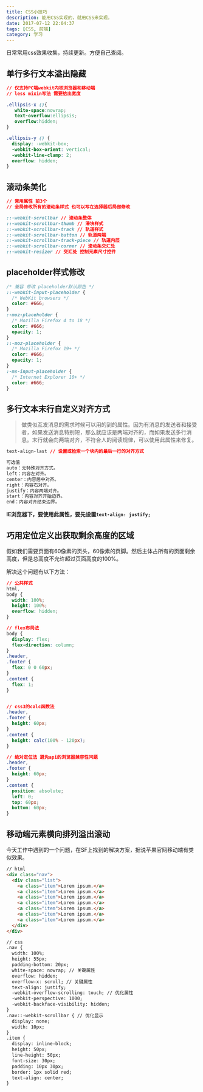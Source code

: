 ```yaml
---
title: CSS小技巧
description: 能用CSS实现的，就用CSS来实现。
date: 2017-07-12 22:04:37
tags: [CSS, 前端]
category: 学习
---
```


日常常用css效果收集，持续更新。方便自己查阅。<!-- more -->

## 单行多行文本溢出隐藏

``` css
// 仅支持PC端webkit内核浏览器和移动端
// less mixin写法 需要给出宽度

.ellipsis-x (){
   white-space:nowrap;
   text-overflow:ellipsis;
   overflow:hidden;
}

.ellipsis-y () {
  display: -webkit-box;
  -webkit-box-orient: vertical;
  -webkit-line-clamp: 2;
  overflow: hidden;
}
```


## 滚动条美化

``` css
// 常用属性 前3个
// 全局修改所有的滚动条样式 也可以写在选择器后局部修改

::-webkit-scrollbar // 滚动条整体
::-webkit-scrollbar-thumb // 滑块样式
::-webkit-scrollbar-track // 轨道样式
::-webkit-scrollbar-button // 轨道两端
::-webkit-scrollbar-track-piece // 轨道内层
::-webkit-scrollbar-corner // 滚动条交汇处
::-webkit-resizer // 交汇处 控制元素尺寸控件
```

## placeholder样式修改

``` css
/* 兼容 修改 placeholder默认颜色 */
::-webkit-input-placeholder {
  /* WebKit browsers */
  color: #666;
}
:-moz-placeholder {
  /* Mozilla Firefox 4 to 18 */
  color: #666;
  opacity: 1;
}
::-moz-placeholder {
  /* Mozilla Firefox 19+ */
  color: #666;
  opacity: 1;
}
:-ms-input-placeholder {
  /* Internet Explorer 10+ */
  color: #666;
}
```

## 多行文本末行自定义对齐方式

> 做类似互发消息的需求时候可以用的到的属性。因为有消息的发送者和接受者，如果发送消息特别短，那么就应该是两端对齐的，而如果发送多行消息。末行就会向两端对齐，不符合人的阅读规律，可以使用此属性来修复。

``` css
text-align-last // 设置或检索一个块内的最后一行的对齐方式

可选值
auto：无特殊对齐方式。
left：内容左对齐。
center：内容居中对齐。
right：内容右对齐。
justify：内容两端对齐。
start：内容对齐开始边界。
end：内容对齐结束边界。
```

**IE浏览器下，要使用此属性，要先设置`text-align: justify;`**

## 巧用定位定义出获取剩余高度的区域

假如我们需要页面有60像素的页头，60像素的页脚。然后主体占所有的页面剩余高度，但是总高度不允许超过页面高度的100%。

解决这个问题有以下方法：

```css
// 公共样式
html,
body {
  width: 100%;
  height: 100%;
  overflow: hidden;
}

// flex布局法
body {
  display: flex;
  flex-direction: column;
}
.header,
.footer {
  flex: 0 0 60px;
}
.content {
  flex: 1;
}


// css3的calc函数法
.header,
.footer {
  height: 60px;
}
.content {
  height: calc(100% - 120px);
}

// 绝对定位法 避免api的浏览器兼容性问题
.header,
.footer {
  height: 60px;
}
.content {
  position: absolute;
  left: 0;
  top: 60px;
  bottom: 60px;
}
```

## 移动端元素横向排列溢出滚动

今天工作中遇到的一个问题，在SF上找到的解决方案，据说苹果官网移动端有类似效果。

``` html
// html
<div class="nav">
  <div class="list">
    <a class="item">Lorem ipsum.</a>
    <a class="item">Lorem ipsum.</a>
    <a class="item">Lorem ipsum.</a>
    <a class="item">Lorem ipsum.</a>
    <a class="item">Lorem ipsum.</a>
    <a class="item">Lorem ipsum.</a>
    <a class="item">Lorem ipsum.</a>
  </div>
</div>

// css
.nav {
  width: 100%;
  height: 55px;
  padding-bottom: 20px;
  white-space: nowrap; // 关键属性
  overflow: hidden;
  overflow-x: scroll; // 关键属性
  text-align: justify;
  -webkit-overflow-scrolling: touch; // 优化属性
  -webkit-perspective: 1000;
  -webkit-backface-visibility: hidden;
}
.nav::-webkit-scrollbar { // 优化显示
  display: none;
  width: 10px;
}
.item {
  display: inline-block;
  height: 50px;
  line-height: 50px;
  font-size: 30px;
  padding: 10px 30px;
  border: 1px solid red;
  text-align: center;
}
```
